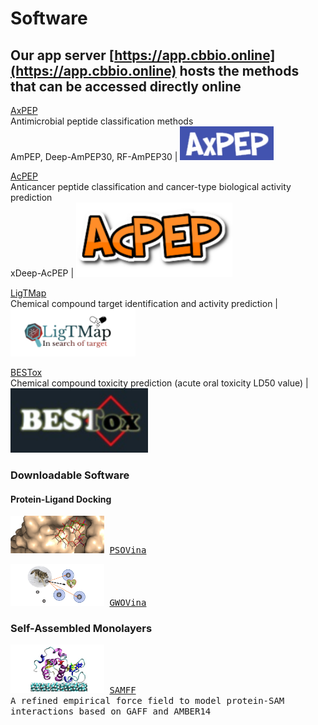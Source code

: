 # Software
## Our app server [https://app.cbbio.online](https://app.cbbio.online) hosts the methods that can be accessed directly online

[AxPEP](https://app.cbbio.online/ampep/home)<br />Antimicrobial peptide classification methods<br />AmPEP, Deep-AmPEP30, RF-AmPEP30 | <kbd><img src="images/axpep-logo.jpg" width="150"></kbd> 

[AcPEP](https://app.cbbio.online/acpep/home)<br />Anticancer peptide classification and cancer-type biological activity prediction <br />xDeep-AcPEP | <kbd><img src="images/acpep-logo.png" width="250"></kbd>

[LigTMap](https://cbbio.online/LigTMap)<br />Chemical compound target identification and activity prediction | <kbd><img src="images/ligtmap-logo.png" width="200"></kbd>

[BESTox](https://app.cbbio.online/bestox/home)<br />Chemical compound toxicity prediction (acute oral toxicity LD50 value) | <kbd><img src="images/bestox-logo.jpg" width="220"></kbd> 

### Downloadable Software

#### Protein-Ligand Docking 
<kbd><img src="images/psovina-logo.png" width="150"> 
[PSOVina](https://app.cbbio.online/psovina/home)
  
<kbd><img src="images/gwovina-logo.png" width="150"> 
[GWOVina](https://app.cbbio.online/gwovina/home)

### Self-Assembled Monolayers
<kbd><img src="images/samff-logo.png" width="150">
[SAMFF](https://sourceforge.net/projects/samff/)<br />A refined empirical force field to model protein-SAM interactions based on GAFF and AMBER14 

